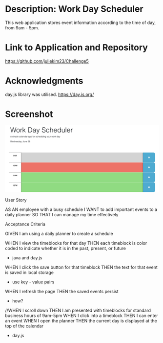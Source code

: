 # Description: Work Day Scheduler

This web application stores event information according to the time of day, from 9am - 5pm. 

# Link to Application and Repository

https://github.com/juliekim23/Challenge5 

# Acknowledgments
day.js library was utilised. https://day.js.org/ 



# Screenshot

![Calendar App](/Assets/Screenshot%202023-06-28%20at%209.30.09%20pm.png?raw=true "Calendar App")


User Story

AS AN employee with a busy schedule
I WANT to add important events to a daily planner
SO THAT I can manage my time effectively

Acceptance Criteria

GIVEN I am using a daily planner to create a schedule

WHEN I view the timeblocks for that day
THEN each timeblock is color coded to indicate whether it is in the past, present, or future
- java and day.js

WHEN I click the save button for that timeblock
THEN the text for that event is saved in local storage
- use key - value pairs

WHEN I refresh the page
THEN the saved events persist
- how?


//WHEN I scroll down
THEN I am presented with timeblocks for standard business hours of 9am&ndash;5pm
WHEN I click into a timeblock
THEN I can enter an event
WHEN I open the planner
THEN the current day is displayed at the top of the calendar
- day.js
